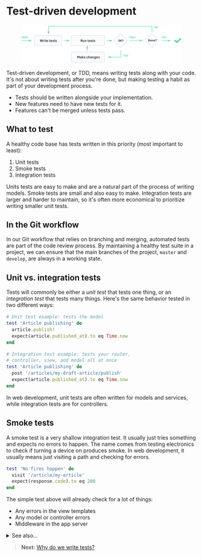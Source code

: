 # Test-driven development

<figure class='-bordered -p80'>
<img src='../images/tdd-flowchart.png' alt='TDD flowchart'>
</figure>

Test-driven development, or TDD, means writing tests along with your code. It's not about writing tests after you're done, but making testing a habit as part of your development process.

  - Tests should be written alongside your implementation.
  - New features need to have new tests for it.
  - Features can't be merged unless tests pass.

## What to test

A healthy code base has tests written in this priority (most important to least):

  1. Unit tests
  2. Smoke tests
  3. Integration tests

Units tests are easy to make and are a natural part of the process of writing models. Smoke tests are small and also easy to make. Integration tests are larger and harder to maintain, so it's often more economical to prioritize writing smaller unit tests.

## In the Git workflow

In our Git workflow that relies on branching and merging, automated tests are part of the code review process. By maintaining a healthy test suite in a project, we can ensure that the main branches of the project, `master` and `develop`, are always in a working state.

## Unit vs. integration tests

Tests will commonly be either a *unit test* that tests one thing, or an *integration test* that tests many things. Here's the same behavior tested in two different ways:

```rb
# Unit test example: tests the model
test 'Article publishing' do
  article.publish!
  expect(article.published_at).to eq Time.now
end
```

```rb
# Integration test example: tests your router,
# controller, view, and model all at once
test 'Article publishing' do
  post '/articles/my-draft-article/publish'
  expect(article.published_at).to eq Time.now
end
```

In web development, unit tests are often written for models and services, while integration tests are for controllers.

## Smoke tests

A smoke test is a very shallow integration test. It usually just tries something and expects no errors to happen. The name comes from testing electronics to check if turning a device on produces smoke. In web development, it usually means just visiting a path and checking for errors.

```rb
test 'No fires happen' do
  visit '/article/my-article'
  expect(response.code).to eq 200
end
```

The simple test above will already check for a lot of things:

- Any errors in the view templates
- Any model or controller errors
- Middleware in the app server

<details>
<summary>See also...</summary>

<ul>
<li><a href='https://en.wikipedia.org/wiki/Test-driven_development'>Test-driven development</a> (wikipedia.org)</li>
</ul>
</details>

> **Next:** [Why do we write tests?](why_test.md)
